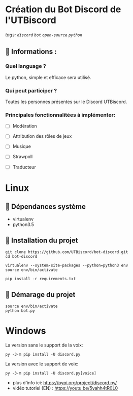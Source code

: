 # Création du Bot Discord de l'UTBiscord

###### tags: `discord` `bot` `open-source` `python`

## :memo: Informations :

### Quel language ?

Le python, simple et efficace sera utilisé.

### Qui peut participer ?

Toutes les personnes présentes sur le Discord UTBiscord.

### Principales fonctionnalitées à implémenter:
- [ ] Modération
- [ ] Attribution des rôles de jeux
- [ ] Musique
- [ ] Strawpoll
- [ ] Traducteur


# Linux

## :wrench: Dépendances système

- virtualenv
- python3.5


## :wrench: Installation du projet

```
git clone https://github.com/UTBiscord/bot-discord.git
cd bot-discord

virtualenv --system-site-packages --python=python3 env
source env/bin/activate

pip install -r requirements.txt

```

## :wrench: Démarage du projet

```
source env/bin/activate
python bot.py

```

# Windows

La version sans le support de la voix:
```
py -3-m pip install -U discord.py

```
La version avec le support de voix:

```
py -3-m pip install -U discord.py[voice]
```

- plus d'info ici: https://pypi.org/project/discord.py/  
- vidéo tutoriel (EN) : https://youtu.be/5yahh4tR0L0
